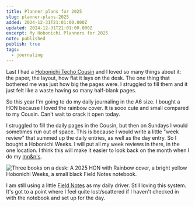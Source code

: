 ```yaml
---
title: Planner plans for 2025
slug: planner-plans-2025
added: 2024-12-31T21:01:00.000Z
updated: 2024-12-31T21:01:00.000Z
excerpt: My Hobonichi Planners for 2025
note: published
publish: true
tags:
  - journaling
---
```

Last I had a [Hobonichi Techo Cousin](/hobonichi-techo-cousin/) and I loved so many things about it: the paper, the layout, how flat it lays on the desk. The one thing that bothered me was just how big the pages were. I struggled to fill them and it just felt like a waste having so many half-blank pages. 

So this year I'm going to do my daily journaling in the A6 size. I bought a HON because I loved the rainbow cover. It is sooo cute and small compared to my Cousin. Can't wait to crack it open today.

I struggled to fill the daily pages in the Cousin, but then on Sundays I would sometimes run out of space. This is because I would write a little "week review" that summed up the daily entries, as well as the day entry. So I bought a Hobonichi Weeks. I will put all my week reviews in there, in the one location. I think this will make it easier to look back on the month when I do my [mn&n's](https://rachsmith.com/tags/#mn&n).

![Three books on a desk: A 2025 HON with Rainbow cover, a bright yellow Hobonichi Weeks, a small black Field Notes notebook.](/images/2025-planners.jpg)

I am still using a little [Field Notes](/field-notes/) as my daily driver. Still loving this system. It's got to a point where I feel quite lost/scattered if I haven't checked in with the notebook and set up for the day.

